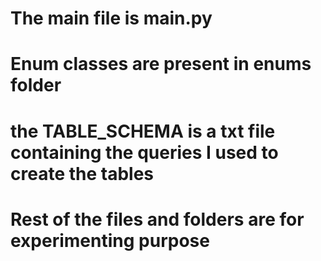# The main file is main.py
# Enum classes are present in enums folder
# the TABLE_SCHEMA is a txt file containing the queries I used to create the tables
# Rest of the files and folders are for experimenting purpose

